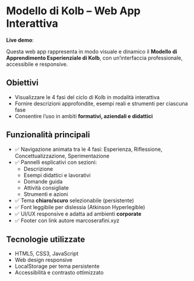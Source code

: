 # Modello di Kolb – Web App Interattiva

**Live demo**: 

Questa web app rappresenta in modo visuale e dinamico il **Modello di Apprendimento Esperienziale di Kolb**, con un’interfaccia professionale, accessibile e responsive.

## Obiettivi
- Visualizzare le 4 fasi del ciclo di Kolb in modalità interattiva
- Fornire descrizioni approfondite, esempi reali e strumenti per ciascuna fase
- Consentire l’uso in ambiti **formativi, aziendali e didattici**

##  Funzionalità principali
- ✅ Navigazione animata tra le 4 fasi: Esperienza, Riflessione, Concettualizzazione, Sperimentazione
- ✅ Pannelli esplicativi con sezioni:
  - Descrizione
  - Esempi didattici e lavorativi
  - Domande guida
  - Attività consigliate
  - Strumenti e azioni
- ✅ Tema **chiaro/scuro** selezionabile (persistente)
- ✅ Font leggibile per dislessia (Atkinson Hyperlegible)
- ✅ UI/UX responsive e adatta ad ambienti **corporate**
- ✅ Footer con link autore marcoserafini.xyz

## Tecnologie utilizzate
- HTML5, CSS3, JavaScript
- Web design responsive
- LocalStorage per tema persistente
- Accessibilità e contrasto ottimizzato

